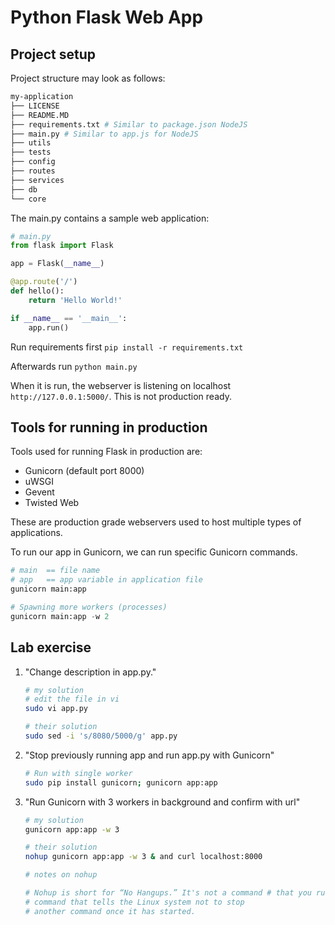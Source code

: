 # Python Flask Web App

## Project setup

Project structure may look as follows:

```bash
my-application 
├── LICENSE
├── README.MD
├── requirements.txt # Similar to package.json NodeJS
├── main.py # Similar to app.js for NodeJS
├── utils
├── tests
├── config
├── routes
├── services
├── db
└── core
```

The main.py contains a sample web application:

```python
# main.py
from flask import Flask

app = Flask(__name__)

@app.route('/')
def hello():
    return 'Hello World!'

if __name__ == '__main__':
    app.run()
```

Run requirements first `pip install -r requirements.txt`

Afterwards run `python main.py`

When it is run, the webserver is listening on localhost `http://127.0.0.1:5000/`. This is not production ready.

## Tools for running in production

Tools used for running Flask in production are:

+ Gunicorn (default port 8000)
+ uWSGI
+ Gevent
+ Twisted Web

These are production grade webservers used to host multiple types of applications.

To run our app in Gunicorn, we can run specific Gunicorn commands.

```python
# main  == file name 
# app   == app variable in application file 
gunicorn main:app

# Spawning more workers (processes)
gunicorn main:app -w 2
```

## Lab exercise

1. "Change description in app.py."

    ```bash
    # my solution
    # edit the file in vi
    sudo vi app.py

    # their solution
    sudo sed -i 's/8080/5000/g' app.py
    ```

2. "Stop previously running app and run app.py with Gunicorn"

    ```bash
    # Run with single worker
    sudo pip install gunicorn; gunicorn app:app
    ```

3. "Run Gunicorn with 3 workers in background and confirm with url"

    ```bash
    # my solution
    gunicorn app:app -w 3

    # their solution
    nohup gunicorn app:app -w 3 & and curl localhost:8000

    # notes on nohup  

    # Nohup is short for “No Hangups.” It's not a command # that you run by itself. Nohup is a supplemental 
    # command that tells the Linux system not to stop 
    # another command once it has started.
    ```
